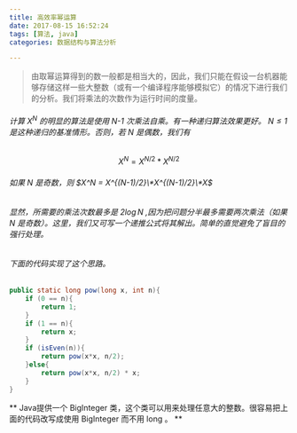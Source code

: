 ```yaml
---
title: 高效率幂运算
date: 2017-08-15 16:52:24
tags: [算法, java]
categories: 数据结构与算法分析

---
```


> 由取幂运算得到的数一般都是相当大的，因此，我们只能在假设一台机器能够存储这样一些大整数（或有一个编译程序能够模拟它）的情况下进行我们的分析。我们将乘法的次数作为运行时间的度量。

<!-- more -->

###### 计算 $X^N$ 的明显的算法是使用 N-1 次乘法自乘。有一种递归算法效果更好。 $N\leq1$ 是这种递归的基准情形。否则，若 N 是偶数，我们有
$$ X^N = X^{N/2} * X^{N/2} $$

###### 如果 N 是奇数，则 $X^N = X^{(N-1)/2}\*X^{(N-1)/2}\*X$

###### 显然，所需要的乘法次数最多是 $2\log N$ ,因为把问题分半最多需要两次乘法（如果 N 是奇数）。这里，我们又可写一个递推公式将其解出。简单的直觉避免了盲目的强行处理。

###### 下面的代码实现了这个思路。
``` java
public static long pow(long x, int n){
    if (0 == n){
        return 1;
    }
    if (1 == n){
        return x;
    }
    if (isEven(n)){
        return pow(x*x, n/2);
    }else{
        return pow(x*x, n/2) * x;
    }
}
```
** Java提供一个 BigInteger 类，这个类可以用来处理任意大的整数。很容易把上面的代码改写成使用 BigInteger 而不用 long 。 **
